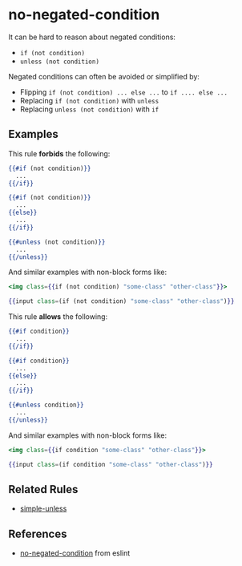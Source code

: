 # no-negated-condition

It can be hard to reason about negated conditions:

* `if (not condition)`
* `unless (not condition)`

Negated conditions can often be avoided or simplified by:

* Flipping `if (not condition) ... else ...` to `if .... else ...`
* Replacing `if (not condition)` with `unless`
* Replacing `unless (not condition)` with `if`

## Examples

This rule **forbids** the following:

```hbs
{{#if (not condition)}}
  ...
{{/if}}
```

```hbs
{{#if (not condition)}}
  ...
{{else}}
  ...
{{/if}}
```

```hbs
{{#unless (not condition)}}
  ...
{{/unless}}
```

And similar examples with non-block forms like:

```hbs
<img class={{if (not condition) "some-class" "other-class"}}>
```

```hbs
{{input class=(if (not condition) "some-class" "other-class")}}
```

This rule **allows** the following:

```hbs
{{#if condition}}
  ...
{{/if}}
```

```hbs
{{#if condition}}
  ...
{{else}}
  ...
{{/if}}
```

```hbs
{{#unless condition}}
  ...
{{/unless}}
```

And similar examples with non-block forms like:

```hbs
<img class={{if condition "some-class" "other-class"}}>
```

```hbs
{{input class=(if condition "some-class" "other-class")}}
```

## Related Rules

* [simple-unless](simple-unless.md)

## References

* [no-negated-condition](https://eslint.org/docs/rules/no-negated-condition) from eslint
